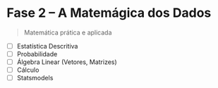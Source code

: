 # Fase 2 – A Matemágica dos Dados

> Matemática prática e aplicada

- [ ] Estatística Descritiva
- [ ] Probabilidade
- [ ] Álgebra Linear (Vetores, Matrizes)
- [ ] Cálculo
- [ ] Statsmodels
